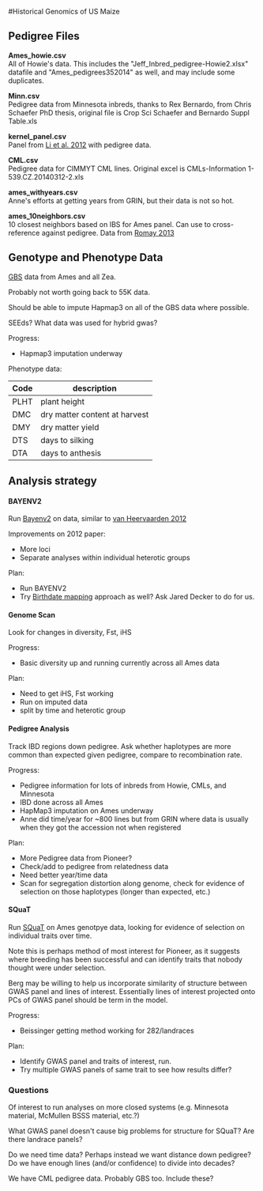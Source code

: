 #Historical Genomics of US Maize

## Pedigree Files

**Ames_howie.csv**  
All of Howie's data.  This includes the "Jeff_Inbred_pedigree-Howie2.xlsx" datafile and "Ames_pedigrees352014" as well, and may include some duplicates.

**Minn.csv**  
Pedigree data from Minnesota inbreds, thanks to Rex Bernardo, from Chris Schaefer PhD thesis, original file is Crop Sci Schaefer and Bernardo Suppl Table.xls

**kernel_panel.csv**  
Panel from [Li et al. 2012](http://www.nature.com/ng/journal/v45/n1/full/ng.2484.html) with pedigree data.

**CML.csv**  
Pedigree data for CIMMYT CML lines. Original excel is CMLs-Information 1-539.CZ.20140312-2.xls

**ames_withyears.csv**  
Anne's efforts at getting years from GRIN, but their data is not so hot.

**ames_10neighbors.csv**  
10 closest neighbors based on IBS for Ames panel. Can use to cross-reference against pedigree. Data from [Romay 2013](http://genomebiology.com/2013/14/6/R55/)

## Genotype and Phenotype Data

[GBS](http://www.panzea.org/lit/data_sets.html#genos) data from Ames and all Zea.

Probably not worth going back to 55K data.

Should be able to impute Hapmap3 on all of the GBS data where possible.

SEEds? What data was used for hybrid gwas?

Progress:

* Hapmap3 imputation underway

Phenotype data:

| Code | description |
| --- | --- |
| PLHT	| plant height |
| DMC | dry matter content at harvest |
| DMY | dry matter yield |
| DTS | days to silking |
| DTA | days to anthesis |


## Analysis strategy

#### BAYENV2

Run [Bayenv2](http://gcbias.org/bayenv/) on data, similar to [van Heervaarden 2012](http://www.pnas.org/content/109/31/12420.abstract)

Improvements on 2012 paper:

* More loci
* Separate analyses within individual heterotic groups

Plan:

* Run BAYENV2
* Try [Birthdate mapping](http://www.biomedcentral.com/1471-2164/13/606) approach as well? Ask Jared Decker to do for us.

#### Genome Scan

Look for changes in diversity, Fst, iHS

Progress: 

* Basic diversity up and running currently across all Ames data

Plan:

* Need to get iHS, Fst working
* Run on imputed data
* split by time and heterotic group

#### Pedigree Analysis

Track IBD regions down pedigree.  Ask whether haplotypes are more common than expected given pedigree, compare to recombination rate.

Progress:

* Pedigree information for lots of inbreds from Howie, CMLs, and Minnesota
* IBD done across all Ames
* HapMap3 imputation on Ames underway
* Anne did time/year for ~800 lines but from GRIN where data is usually when they got the accession not when registered

Plan:

* More Pedigree data from Pioneer?
* Check/add to pedigree from relatedness data
* Need better year/time data
* Scan for segregation distortion along genome, check for evidence of selection on those haplotypes (longer than expected, etc.)

#### SQuaT

Run [SQuaT](https://github.com/jjberg2/PolygenicAdaptationCode) on Ames genotpye data, looking for evidence of selection on individual traits over time.

Note this is perhaps method of most interest for Pioneer, as it suggests where breeding has been successful and can identify traits that nobody thought were under selection.

Berg may be willing to help us incorporate similarity of structure between GWAS panel and lines of interest.  Essentially lines of interest projected onto PCs of GWAS panel should be term in the model.

Progress:

* Beissinger getting method working for 282/landraces

Plan:

* Identify GWAS panel and traits of interest, run.
* Try multiple GWAS panels of same trait to see how results differ?

### Questions

Of interest to run analyses on more closed systems (e.g. Minnesota material, McMullen BSSS material, etc.?)

What GWAS panel doesn't cause big problems for structure for SQuaT? Are there landrace panels?

Do we need time data? Perhaps instead we want distance down pedigree? Do we have enough lines (and/or confidence) to divide into decades?

We have CML pedigree data.  Probably GBS too.  Include these?
